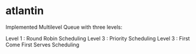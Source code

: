 # atlantin
Implemented Multilevel Queue with three levels:

Level 1 : Round Robin Scheduling
Level 3 : Priority  Scheduling
Level 3 : First Come First Serves Scheduling
